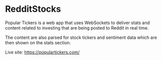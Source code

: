# RedditStocks

Popular Tickers is a web app that uses WebSockets to deliver stats and content related to investing that are being posted to Reddit in real time. 

The content are also parsed for stock tickers and sentiment data which are then shown on the stats section.

Live site: https://populartickers.com/
